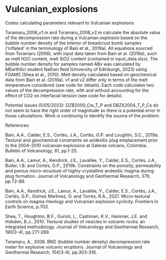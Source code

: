 # Vulcanian_explosions
Codes calculating parameters relevant to Vulcanian explosions

Toramaru_2006_v1.m and Toramaru_2006_v2.m calculate the absolute value of the decompression rate during a Vulcanian explosion based on the bubble number density of the interior of breadcrust bomb samples ('inflated' in the terminology of Bain et al., 2019a). All equations sourced from Toramaru (2006), with input data taken from Bain et al. (2019a), such as melt H2O content, melt SiO2 content (contained in input_data.xlsx). The bubble number density for samples named ABx was calculated by MEarthSci student Nathan Reid (University of Edinburgh, 2023) using FOAMS (Shea et al., 2010). Melt density calculated based on geochemical data from Bain et al. (2019a). v1 and v2 differ only in terms of the melt temperature considered (see code for details). Each code calculates two values of the decompression rate, with and without accounting for the effect of CO2 on interfacial tension (see code for details).

Potential issues (5/05/2023): DZB2000_Cw_T_P and DBZX2004_T_P_Cs do not seem to have the right order of magnitude so there is a potential error in those calculations. Work is continuing to identify the source of the problem.


References:

Bain, A.A., Calder, E.S., Cortés, J.A., Cortés, G.P. and Loughlin, S.C., 2019a. Textural and geochemical constraints on andesitic plug emplacement prior to the 2004–2010 vulcanian explosions at Galeras volcano, Colombia. Bulletin of Volcanology, 81, pp.1-25.

Bain, A.A., Lamur, A., Kendrick, J.E., Lavallée, Y., Calder, E.S., Cortés, J.A., Butler, I.B. and Cortés, G.P., 2019b. Constraints on the porosity, permeability and porous micro-structure of highly-crystalline andesitic magma during plug formation. Journal of Volcanology and Geothermal Research, 379, pp.72-89.

Bain, A.A., Kendrick, J.E., Lamur, A., Lavallée, Y., Calder, E.S., Cortés, J.A., Cortés, G.P., Gómez Martinez, D. and Torres, R.A., 2021. Micro-textural controls on magma rheology and Vulcanian explosion cyclicity. Frontiers in Earth Science, p.703.

Shea, T., Houghton, B.F., Gurioli, L., Cashman, K.V., Hammer, J.E. and Hobden, B.J., 2010. Textural studies of vesicles in volcanic rocks: an integrated methodology. Journal of Volcanology and Geothermal Research, 190(3-4), pp.271-289.

Toramaru, A., 2006. BND (bubble number density) decompression rate meter for explosive volcanic eruptions. Journal of Volcanology and Geothermal Research, 154(3-4), pp.303-316.

